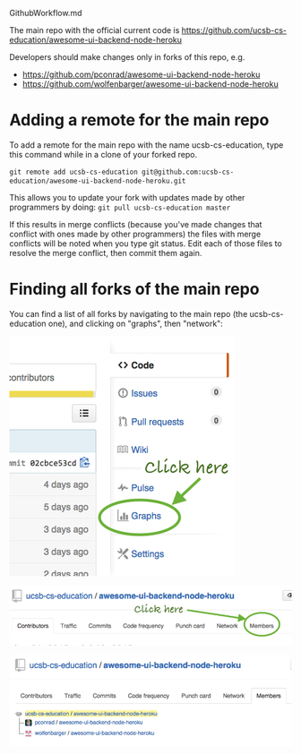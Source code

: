 GithubWorkflow.md

The main repo with the official current code is https://github.com/ucsb-cs-education/awesome-ui-backend-node-heroku

Developers should make changes only in forks of this repo, e.g.

* https://github.com/pconrad/awesome-ui-backend-node-heroku
* https://github.com/wolfenbarger/awesome-ui-backend-node-heroku

# Adding a remote for the main repo

To add a remote for the main repo with the name ucsb-cs-education, type this command while in a clone of your forked repo.

```
git remote add ucsb-cs-education git@github.com:ucsb-cs-education/awesome-ui-backend-node-heroku.git
```

This allows you to update your fork with updates made by other programmers by doing: `git pull ucsb-cs-education master`

If this results in merge conflicts (because you've made changes that conflict with ones made by other programmers) the files with merge conflicts will be noted when you type git status.  Edit each of those files to resolve the merge conflict, then commit them again.

# Finding all forks of the main repo

You can find a list of all forks by navigating to the main repo (the ucsb-cs-education one), and clicking on "graphs", then "network":

![Click graphs](images/click_graphs.png)

![Click members](images/click_members.png)

![members](images/members.png)

